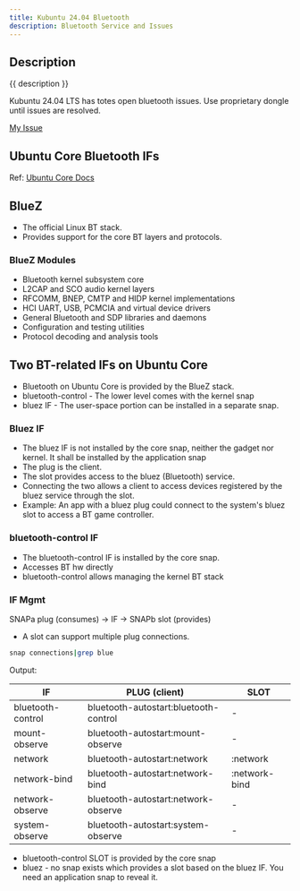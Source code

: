 ```yaml
---
title: Kubuntu 24.04 Bluetooth
description: Bluetooth Service and Issues
---
```


## Description

{{ description }}

Kubuntu 24.04 LTS has totes open bluetooth issues.  Use proprietary dongle until issues are resolved.

[My Issue](https://www.reddit.com/r/Ubuntu/comments/1cf30qo/comment/l7tjl8p/?utm_source=share&utm_medium=web3x&utm_name=web3xcss&utm_term=1&utm_content=share_button)

## Ubuntu Core Bluetooth IFs

Ref: [Ubuntu Core Docs](https://ubuntu.com/core/docs/bluez/introduction/bluetooth-on-ubuntu-core)

## BlueZ

- The official Linux BT stack.
- Provides support for the core BT layers and protocols.

### BlueZ Modules

- Bluetooth kernel subsystem core
- L2CAP and SCO audio kernel layers
- RFCOMM, BNEP, CMTP and HIDP kernel implementations
- HCI UART, USB, PCMCIA and virtual device drivers
- General Bluetooth and SDP libraries and daemons
- Configuration and testing utilities
- Protocol decoding and analysis tools

## Two BT-related IFs on Ubuntu Core

- Bluetooth on Ubuntu Core is provided by the BlueZ stack.
- bluetooth-control - The lower level comes with the kernel snap
- bluez IF - The user-space portion can be installed in a separate snap.

### Bluez IF

- The bluez IF is not installed by the core snap, neither the gadget nor kernel. It shall be installed by the application snap
- The plug is the client.
- The slot provides access to the bluez (Bluetooth) service.
- Connecting the two allows a client to access devices registered by the bluez service through the slot.
- Example: An app with a bluez plug could connect to the system's bluez slot to access a BT game controller.

### bluetooth-control IF

- The bluetooth-control IF is installed by the core snap.
- Accesses BT hw directly
- bluetooth-control allows managing the kernel BT stack

### IF Mgmt

SNAPa plug (consumes) -> IF -> SNAPb slot (provides)

- A slot can support multiple plug connections.

```bash
snap connections|grep blue
```
Output:

| IF | PLUG (client) | SLOT |
|---|---|---|
| bluetooth-control | bluetooth-autostart:bluetooth-control  | - | 
| mount-observe  | bluetooth-autostart:mount-observe | - |   
| network | bluetooth-autostart:network | :network |
| network-bind | bluetooth-autostart:network-bind  | :network-bind |
| network-observe | bluetooth-autostart:network-observe | - |
| system-observe | bluetooth-autostart:system-observe | - | 

- bluetooth-control SLOT is provided by the core snap
- bluez - no snap exists which provides a slot based on the bluez IF.  You need an application snap to reveal it.